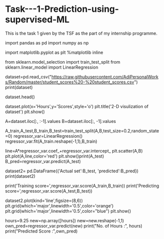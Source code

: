 # Task---1-Prediction-using-supervised-ML
This is the task 1 given by the TSF as the part of my internship programme.

import pandas as pd
import numpy as np

import matplotlib.pyplot as plt
%matplotlib inline

from sklearn.model_selection import train_test_split
from sklearn.linear_model import LinearRegression

dataset=pd.read_csv("https://raw.githubusercontent.com/AdiPersonalWorks/Random/master/student_scores%20-%20student_scores.csv")
print(dataset)

dataset.head()

dataset.plot(x='Hours',y='Scores',style='o')
plt.title('2-D visulization of dataset')
plt.show()

A=dataset.iloc[:, :-1].values
B=dataset.iloc[:, -1].values

A_train,A_test,B_train,B_test=train_test_split(A,B,test_size=0.2,random_state=0)
regressor_var=LinearRegression()
regressor_var.fit(A_train.reshape(-1,1),B_train)

line=A*regressor_var.coef_+regressor_var.intercept_
plt.scatter(A,B)
plt.plot(A,line,color='red')
plt.show()print(A_test)
B_pred=regressor_var.predict(A_test)

dataset2= pd.DataFrame({'Actual set':B_test, 'predicted':B_pred})
print(dataset2)

print('Training score=',regressor_var.score(A_train,B_train))
print('Predicting score=',regressor_var.score(A_test,B_test))

dataset2.plot(kind='line',figsize=(8,6))
plt.grid(which='major',linewidth='0.5',color='orange')
plt.grid(which='major',linewidth='0.5',color="blue")
plt.show()

hours=9.25
new=np.array([hours])
new=new.reshape(-1,1)
own_pred=regressor_var.predict(new)
print("No. of Hours :", hours)
print("Predicted Score :",own_pred)
